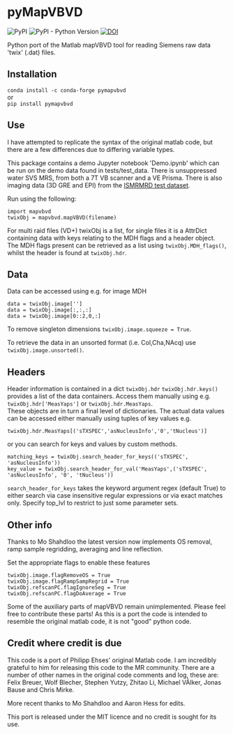 # pyMapVBVD

![PyPI](https://img.shields.io/pypi/v/pyMapVBVD)
![PyPI - Python Version](https://img.shields.io/pypi/pyversions/pyMapVBVD)
[![DOI](https://zenodo.org/badge/DOI/10.5281/zenodo.5909806.svg)](https://doi.org/10.5281/zenodo.5909806)


Python port of the Matlab mapVBVD tool for reading Siemens raw data 'twix' (.dat) files.

## Installation
`conda install -c conda-forge pymapvbvd`  
or  
`pip install pymapvbvd`

## Use

I have attempted to replicate the syntax of the original matlab code, but there are a few differences due to differing variable types.

This package contains a demo Jupyter notebook 'Demo.ipynb' which can be run on the demo data found in tests/test_data. There is unsuppressed water SVS MRS, from both a 7T VB scanner and a VE Prisma. There is also imaging data (3D GRE and EPI) from the [ISMRMRD test dataset](https://doi.org/10.5281/zenodo.33166). 

Run using the following:
```
import mapvbvd
twixObj = mapvbvd.mapVBVD(filename)
```

For multi raid files (VD+) twixObj is a list, for single files it is a AttrDict containing data with keys relating to the MDH flags and a header object. The MDH flags present can be retrieved as a list using `twixObj.MDH_flags()`, whilst the header is found at `twixObj.hdr`.

## Data

Data can be accessed using e.g. for image MDH
```
data = twixObj.image['']
data = twixObj.image[:,:,:]
data = twixObj.image[0::2,0,:]
```

To remove singleton dimensions `twixObj.image.squeeze = True`.

To retrieve the data in an unsorted format (i.e. Col,Cha,NAcq) use `twixObj.image.unsorted()`.

## Headers

Header information is contained in a dict `twixObj.hdr`
`twixObj.hdr.keys()` provides a list of the data containers.
Access them manually using e.g. `twixObj.hdr['MeasYaps']` or `twixObj.hdr.MeasYaps`.  
These objects are in turn a final level of dictionaries. The actual data values can be accessed either manually using tuples of key values e.g.
```
twixObj.hdr.MeasYaps[('sTXSPEC','asNucleusInfo','0','tNucleus')]
```
or you can search for keys and values by custom methods.
```
matching_keys = twixObj.search_header_for_keys(('sTXSPEC', 'asNucleusInfo'))
key_value = twixObj.search_header_for_val('MeasYaps',('sTXSPEC', 'asNucleusInfo', '0', 'tNucleus'))
```

`search_header_for_keys` takes the keyword argument regex (default True) to either search via case insensitive regular expressions or via exact matches only. Specify top_lvl to restrict to just some parameter sets.

## Other info

Thanks to Mo Shahdloo the latest version now implements OS removal, ramp sample regridding, averaging and line reflection.

Set the appropriate flags to enable these features
```
twixObj.image.flagRemoveOS = True
twixObj.image.flagRampSampRegrid = True
twixObj.refscanPC.flagIgnoreSeg = True
twixObj.refscanPC.flagDoAverage = True
```

Some of the auxiliary parts of mapVBVD remain unimplemented. Please feel free to contribute these parts! As this is a port the code is intended to resemble the original matlab code, it is not "good" python code.

## Credit where credit is due
This code is a port of Philipp Ehses' original Matlab code. I am incredibly grateful to him for releasing this code to the MR community. There are a number of other names in the original code comments and log, these are: Felix Breuer, Wolf Blecher, Stephen Yutzy, Zhitao Li, Michael VÃlker, Jonas Bause and Chris Mirke.

More recent thanks to Mo Shahdloo and Aaron Hess for edits.

This port is released under the MIT licence and no credit is sought for its use.

